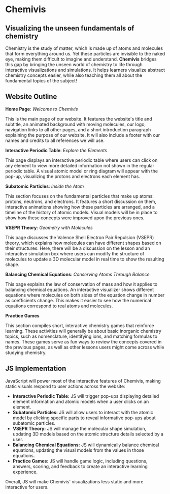 # Chemivis 
## Visualizing the unseen fundamentals of chemistry

Chemistry is the study of matter, which is made up of atoms and molecules that form everything around us. Yet these particles are invisible to the naked eye, making them difficult to imagine and understand. **Chemivis** bridges this gap by bringing the unseen world of chemistry to life through interactive visualizations and simulations. It helps learners visualize abstract chemistry concepts easier, while also teaching them all about the fundamental topics of the subject!

## Website Outline

**Home Page**: _Welcome to Chemivis_

This is the main page of our website. It features the website's title and subtitle, an animated background with moving molecules, our logo, navigation links to all other pages, and a short introduction paragraph explaining the purpose of our website. It will also include a footer with our names and credits to all references we will use.

**Interactive Periodic Table**: _Explore the Elements_

This page displays an interactive periodic table where users can click on any element to view more detailed information not shown in the regular periodic table. A visual atomic model or ring diagram will appear with the pop-up, visualizing the protons and electrons each element has.

**Subatomic Particles**: _Inside the Atom_

This section focuses on the fundamental particles that make up atoms: protons, neutrons, and electrons. It features a short discussion on them, interactive animations showing how these particles are arranged, and a timeline of the history of atomic models. Visual models will be in place to show how these concepts were improved upon the previous ones.

**VSEPR Theory**: _Geometry with Molecules_

This page discusses the Valence Shell Electron Pair Repulsion (VSEPR) theory, which explains how molecules can have different shapes based on their structures. Here, there will be a discussion on the lesson and an interactive simulation box where users can modify the structure of molecules to update a 3D molecular model in real time to show the resulting shape.

**Balancing Chemical Equations**: _Conserving Atoms Through Balance_

This page explains the law of conservation of mass and how it applies to balancing chemical equations. An interactive visualizer shows different equations where molecules on both sides of the equation change in number as coefficients change. This makes it easier to see how the numerical equations correspond to real atoms and molecules.

**Practice Games**

This section compiles short, interactive chemistry games that reinforce learning. These activities will generally be about basic inorganic chemistry topics, such as nomenclature, identifying ions, and matching formulas to names. These games serve as fun ways to review the concepts covered in the previous pages, as well as other lessons users might come across while studying chemistry.

## JS Implementation ##
JavaScript will power most of the interactive features of Chemivis, making static visuals respond to user actions across the website:
- **Interactive Periodic Table:** JS will trigger pop-ups displaying detailed element information and atomic models when a user clicks on an element.
- **Subatomic Particles:** JS will allow users to interact with the atomic model by clicking specific parts to reveal informative pop-ups about subatomic particles.
- **VSEPR Theory:** JS will manage the molecular shape simulation, updating 3D models based on the atomic structure details selected by a user.
- **Balancing Chemical Equations:** JS will dynamically balance chemical equations, updating the visual models from the values in those equations.
- **Practice Games:** JS will handle game logic, including questions, answers, scoring, and feedback to create an interactive learning experience.

Overall, JS will make Chemivis' visualizations less static and more interactive for users.
